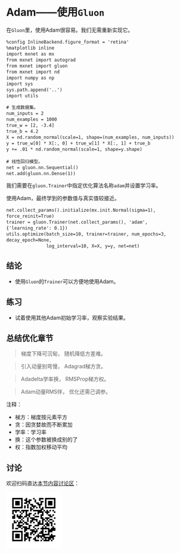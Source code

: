 # Adam——使用`Gluon`


在`Gluon`里，使用Adam很容易。我们无需重新实现它。

```{.python .input}
%config InlineBackend.figure_format = 'retina'
%matplotlib inline
import mxnet as mx
from mxnet import autograd
from mxnet import gluon
from mxnet import nd
import numpy as np
import sys
sys.path.append('..')
import utils
```

```{.python .input  n=1}
# 生成数据集。
num_inputs = 2
num_examples = 1000
true_w = [2, -3.4]
true_b = 4.2
X = nd.random_normal(scale=1, shape=(num_examples, num_inputs))
y = true_w[0] * X[:, 0] + true_w[1] * X[:, 1] + true_b
y += .01 * nd.random_normal(scale=1, shape=y.shape)

# 线性回归模型。
net = gluon.nn.Sequential()
net.add(gluon.nn.Dense(1))
```

我们需要在`gluon.Trainer`中指定优化算法名称`adam`并设置学习率。

使用Adam，最终学到的参数值与真实值较接近。

```{.python .input  n=3}
net.collect_params().initialize(mx.init.Normal(sigma=1), force_reinit=True)
trainer = gluon.Trainer(net.collect_params(), 'adam', {'learning_rate': 0.1})
utils.optimize(batch_size=10, trainer=trainer, num_epochs=3, decay_epoch=None,
               log_interval=10, X=X, y=y, net=net)
```

## 结论

* 使用`Gluon`的`Trainer`可以方便地使用Adam。



## 练习

* 试着使用其他Adam初始学习率，观察实验结果。



## 总结优化章节


> 梯度下降可沉甸，  随机降低方差难。

> 引入动量别弯慢，  Adagrad梯方贪。

> Adadelta学率换， RMSProp梯方权。

> Adam动量RMS伴，  优化还需己调参。


注释：

* 梯方：梯度按元素平方
* 贪：因贪婪故而不断累加
* 学率：学习率
* 换：这个参数被换成别的了
* 权：指数加权移动平均

## 讨论

欢迎扫码直达[本节内容讨论区](https://discuss.gluon.ai/t/topic/2280)：

![](../img/qr_adam-gluon.svg)
